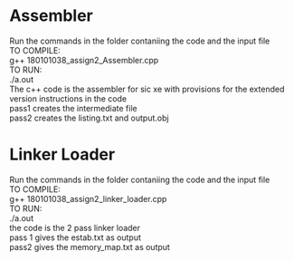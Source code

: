 # Assembler
Run the commands in the folder contaniing the code and the input file\
TO COMPILE:\
 g++ 180101038_assign2_Assembler.cpp\
TO RUN:\
 ./a.out\
The c++ code is the assembler for sic xe with provisions for the extended version instructions in the code\
pass1 creates the intermediate file\
pass2 creates the listing.txt and output.obj

# Linker Loader

Run the commands in the folder contaniing the code and the input file\
TO COMPILE:\
 g++ 180101038_assign2_linker_loader.cpp\
TO RUN:\
 ./a.out\
the code is the 2 pass linker loader\
pass 1 gives the estab.txt as output\
pass2 gives the memory_map.txt as output 


